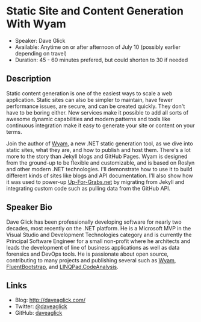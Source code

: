 # Static Site and Content Generation With Wyam

- Speaker: Dave Glick
- Available: Anytime on or after afternoon of July 10 (possibly earlier depending on travel)
- Duration: 45 - 60 minutes prefered, but could shorten to 30 if needed

## Description

Static content generation is one of the easiest ways to scale a web application. Static sites 
can also be simpler to maintain, have fewer performance issues, are secure, and can be created 
quickly. They don't have to be boring either. New services make it possible to add 
all sorts of awesome dynamic capabilities and modern patterns and tools like continuous integration
make it easy to generate your site or content on your terms.

Join the author of [Wyam](http://wyam.io), a new .NET static generation tool, as 
we dive into static sites, what they are, and how to publish and host them. There's a lot more to
the story than Jekyll blogs and GitHub Pages. Wyam is designed from the ground-up to be flexible and 
customizable, and is based on Roslyn and other modern .NET technologies. I'll demonstrate how to use 
it to build different kinds of sites like blogs and API documentation. I'll also show how it was 
used to power-up [Up-For-Grabs.net](http://up-for-grabs.net/) by migrating from Jekyll and integrating 
custom code such as pulling data from the GitHub API.

## Speaker Bio

Dave Glick has been professionally developing software for nearly two decades, most recently on the 
.NET platform. He is a Microsoft MVP in the Visual Studio and Development Technologies category and 
is currently the Principal Software Engineer for a small non-profit where he architects and leads 
the development of line of business applications as well as data forensics and DevOps tools. He is 
passionate about open source, contributing to many projects and publishing several such as
[Wyam](http://wyam.io), [FluentBootstrap](http://www.fluentbootstrap.com/), and 
[LINQPad.CodeAnalysis](https://github.com/daveaglick/LINQPad.CodeAnalysis).

## Links

- Blog: http://daveaglick.com/
- Twitter: [@daveaglick](https://twitter.com/daveaglick)
- GitHub: [daveaglick](https://github.com/daveaglick)

